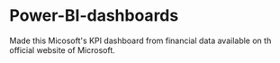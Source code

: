 # Power-BI-dashboards
Made this Micosoft's KPI dashboard from financial data available on th official website of Microsoft.
